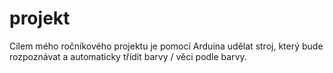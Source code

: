 # projekt

Cílem mého ročníkového projektu je pomocí Arduina udělat stroj, který bude rozpoznávat a automaticky třídit barvy / věci podle barvy.
